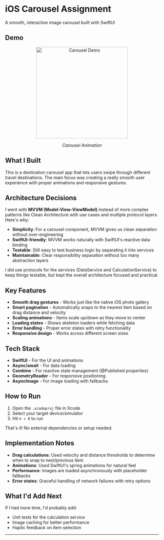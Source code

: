 # iOS Carousel Assignment

A smooth, interactive image carousel built with SwiftUI

## Demo
<div align="center">
  <img src="https://github.com/user-attachments/assets/e4c50251-7be0-4772-8d8d-b1d357e67fa1" alt="Carousel Demo" width="300">
</div>
<p align="center"><em>Carousel Animation</em></p>


## What I Built

This is a destination carousel app that lets users swipe through different travel destinations. The main focus was creating a really smooth user experience with proper animations and responsive gestures.

## Architecture Decisions

I went with **MVVM (Model-View-ViewModel)** instead of more complex patterns like Clean Architecture with use cases and multiple protocol layers. Here's why:

- **Simplicity**: For a carousel component, MVVM gives us clean separation without over-engineering
- **SwiftUI-friendly**: MVVM works naturally with SwiftUI's reactive data binding
- **Testable**: Still easy to test business logic by separating it into services
- **Maintainable**: Clear responsibility separation without too many abstraction layers

I did use protocols for the services (DataService and CalculationService) to keep things testable, but kept the overall architecture focused and practical.

## Key Features

- **Smooth drag gestures** - Works just like the native iOS photo gallery
- **Smart pagination** - Automatically snaps to the nearest item based on drag distance and velocity
- **Scaling animations** - Items scale up/down as they move to center
- **Loading states** - Shows skeleton loaders while fetching data
- **Error handling** - Proper error states with retry functionality
- **Responsive design** - Works across different screen sizes

## Tech Stack

- **SwiftUI** - For the UI and animations
- **Async/await** - For data loading
- **Combine** - For reactive state management (@Published properties)
- **GeometryReader** - For responsive positioning
- **AsyncImage** - For image loading with fallbacks


## How to Run

1. Open the `.xcodeproj` file in Xcode
2. Select your target device/simulator
3. Hit `⌘ + R` to run

That's it! No external dependencies or setup needed.

## Implementation Notes

- **Drag calculations**: Used velocity and distance thresholds to determine when to snap to next/previous item
- **Animations**: Used SwiftUI's spring animations for natural feel
- **Performance**: Images are loaded asynchronously with placeholder fallbacks
- **Error states**: Graceful handling of network failures with retry options

## What I'd Add Next

If I had more time, I'd probably add:
- Unit tests for the calculation service
- Image caching for better performance
- Haptic feedback on item selection

---
